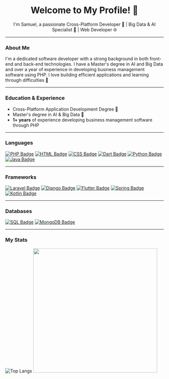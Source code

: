 <h1 align="center">Welcome to My Profile! 👋</h1>

<p align="center">
  I'm  Samuel, a passionate Cross-Platform Developer 📱 | Big Data & AI Specialist 🤖 | Web Developer 🌐
</p>

---

### About Me
<p>
  I'm a dedicated software developer with a strong background in both front-end and back-end technologies. I have a Master's degree in AI and Big Data and over a year of experience in developing business management software using PHP. I love building efficient applications and learning through difficulties 💪
</p>

---

### Education & Experience

- Cross-Platform Application Development Degree 📱
- Master's degree in AI & Big Data 🤖
- **1+ years** of experience developing business management software through PHP

---

### Languages
[![PHP Badge](https://img.shields.io/badge/-PHP-777BB4?logo=php&logoColor=white&style=flat-square)](https://www.php.net/)
[![HTML Badge](https://img.shields.io/badge/-HTML-E34F26?logo=html5&logoColor=white&style=flat-square)](https://developer.mozilla.org/en-US/docs/Web/HTML)
[![CSS Badge](https://img.shields.io/badge/-CSS-1572B6?logo=css3&logoColor=white&style=flat-square)](https://developer.mozilla.org/en-US/docs/Web/CSS)
[![Dart Badge](https://img.shields.io/badge/-Dart-0175C2?logo=dart&logoColor=white&style=flat-square)](https://dart.dev/)
[![Python Badge](https://img.shields.io/badge/-Python-3776AB?logo=python&logoColor=white&style=flat-square)](https://www.python.org/)
[![Java Badge](https://img.shields.io/badge/-Java-007396?logo=java&logoColor=white&style=flat-square)](https://www.java.com/)

---

### Frameworks

[![Laravel Badge](https://img.shields.io/badge/-Laravel-FF2D20?logo=laravel&logoColor=white&style=flat-square)](https://laravel.com/)
[![Django Badge](https://img.shields.io/badge/-Django-092E20?logo=django&logoColor=white&style=flat-square)](https://www.djangoproject.com/)
[![Flutter Badge](https://img.shields.io/badge/-Flutter-02569B?logo=flutter&logoColor=white&style=flat-square)](https://flutter.dev/)
[![Spring Badge](https://img.shields.io/badge/-Spring-6DB33F?logo=spring&logoColor=white&style=flat-square)](https://spring.io/)
[![Kotlin Badge](https://img.shields.io/badge/-Kotlin-0095D5?logo=kotlin&logoColor=white&style=flat-square)](https://kotlinlang.org/)

---
### Databases

[![SQL Badge](https://img.shields.io/badge/-SQL-336791?logo=postgresql&logoColor=white&style=flat-square)](https://www.postgresql.org/)
[![MongoDB Badge](https://img.shields.io/badge/-MongoDB-47A248?logo=mongodb&logoColor=white&style=flat-square)](https://www.mongodb.com/)

---

### My Stats

![Top Langs](https://github-readme-stats.vercel.app/api/top-langs/?username=SJRobayo&layout=compact&theme=tokyonight)
<img src="https://github-readme-stats.vercel.app/api?username=SJRobayo&show_icons=true&theme=tokyonight" width="394">
